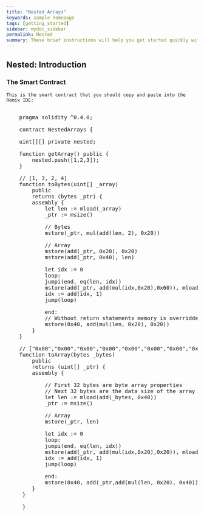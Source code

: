 ```yaml
---
title: "Nested Arrays"
keywords: sample homepage
tags: [getting_started]
sidebar: mydoc_sidebar
permalink: Nested
summary: These brief instructions will help you get started quickly with the solidity development.
---
```



## Nested: Introduction

### The Smart Contract

```
This is the smart contract that you should copy and paste into the Remix IDE:

```


<pre>

    pragma solidity ^0.4.0;

    contract NestedArrays {

    uint[][] private nested;

    function getArray() public {
        nested.push([1,2,3]);
    }

    // [1, 3, 2, 4]
    function toBytes(uint[] _array)
        public
        returns (bytes _ptr) {
        assembly {
            let len := mload(_array)
            _ptr := msize()
            
            // Bytes
            mstore(_ptr, mul(add(len, 2), 0x20))
            
            // Array 
            mstore(add(_ptr, 0x20), 0x20)
            mstore(add(_ptr, 0x40), len)
            
            let idx := 0
            loop:
            jumpi(end, eq(len, idx))
            mstore(add(_ptr, add(mul(idx,0x20),0x60)), mload(add(_array, add(0x20, mul(idx, 0x20)))))
            idx := add(idx, 1)
            jump(loop)
            
            end:
            // Without return statements memory is overridden
            mstore(0x40, add(mul(len, 0x20), 0x20))
        }
    }
    
    // ["0x00","0x00","0x00","0x00","0x00","0x00","0x00","0x00","0x00","0x00","0x00","0x00","0x00","0x00","0x00","0x00","0x00","0x00","0x00","0x00","0x00","0x00","0x00","0x00","0x00","0x00","0x00","0x00","0x00","0x00","0x00","0x20","0x00","0x00","0x00","0x00","0x00","0x00","0x00","0x00","0x00","0x00","0x00","0x00","0x00","0x00","0x00","0x00","0x00","0x00","0x00","0x00","0x00","0x00","0x00","0x00","0x00","0x00","0x00","0x00","0x00","0x00","0x00","0x04","0x00","0x00","0x00","0x00","0x00","0x00","0x00","0x00","0x00","0x00","0x00","0x00","0x00","0x00","0x00","0x00","0x00","0x00","0x00","0x00","0x00","0x00","0x00","0x00","0x00","0x00","0x00","0x00","0x00","0x00","0x00","0x01","0x00","0x00","0x00","0x00","0x00","0x00","0x00","0x00","0x00","0x00","0x00","0x00","0x00","0x00","0x00","0x00","0x00","0x00","0x00","0x00","0x00","0x00","0x00","0x00","0x00","0x00","0x00","0x00","0x00","0x00","0x00","0x03","0x00","0x00","0x00","0x00","0x00","0x00","0x00","0x00","0x00","0x00","0x00","0x00","0x00","0x00","0x00","0x00","0x00","0x00","0x00","0x00","0x00","0x00","0x00","0x00","0x00","0x00","0x00","0x00","0x00","0x00","0x00","0x02","0x00","0x00","0x00","0x00","0x00","0x00","0x00","0x00","0x00","0x00","0x00","0x00","0x00","0x00","0x00","0x00","0x00","0x00","0x00","0x00","0x00","0x00","0x00","0x00","0x00","0x00","0x00","0x00","0x00","0x00","0x00","0x04"]
    function toArray(bytes _bytes)
        public
        returns (uint[] _ptr) {
        assembly {
            
            // First 32 bytes are byte array properties
            // Next 32 bytes are the data size of the array elements
            let len := mload(add(_bytes, 0x40))
            _ptr := msize()
            
            // Array
            mstore(_ptr, len)
            
            let idx := 0
            loop:
            jumpi(end, eq(len, idx))
            mstore(add(_ptr, add(mul(idx,0x20),0x20)), mload(add(_bytes, add(0x60, mul(idx, 0x20)))))
            idx := add(idx, 1)
            jump(loop)
            
            end:
            mstore(0x40, add(_ptr,add(mul(len, 0x20), 0x40)))
        }
     }
  
     }
  </pre>
